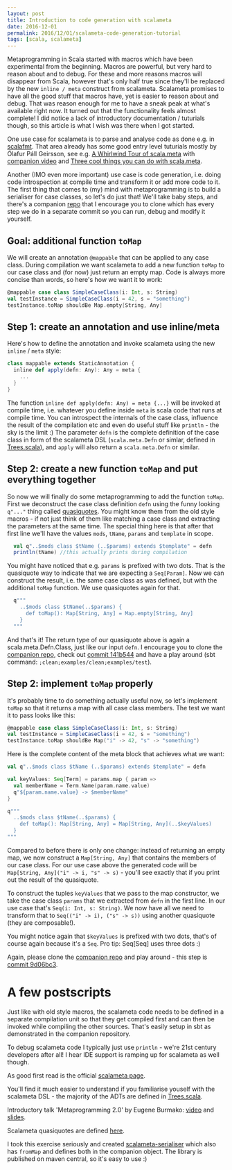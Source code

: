 ```yaml
---
layout: post
title: Introduction to code generation with scalameta
date: 2016-12-01
permalink: 2016/12/01/scalameta-code-generation-tutorial
tags: [scala, scalameta]
---
```


Metaprogramming in Scala started with macros which have been experimental from the beginning. Macros are powerful, but very hard to reason about and to debug. For these and more reasons macros will disappear from Scala, however that's only half true since they'll be replaced by the new `inline / meta` construct from scalameta. Scalameta promises to have all the good stuff that macros have, yet is easier to reason about and debug. That was reason enough for me to have a sneak peak at what's available right now. It turned out that the functionality feels almost complete! I did notice a lack of introductory documentation / tuturials though, so this article is what I wish was there when I got started. 

One use case for scalameta is to parse and analyse code as done e.g. in [scalafmt](https://github.com/olafurpg/scalafmt/). That area already has some good entry level tuturials mostly by Ólafur Páll Geirsson, see e.g. [A Whirlwind Tour of scala.meta](http://scalameta.org/tutorial/) with [companion video](https://www.youtube.com/watch?v=-l7pV0sFq1c) and [Three cool things you can do with scala.meta](https://geirsson.com/post/2016/02/scalameta/). 

Another (IMO even more important) use case is code generation, i.e. doing code introspection at compile time and transform it or add more code to it. The first thing that comes to (my) mind with metaprogramming is to build a serialiser for case classes, so let's do just that! We'll take baby steps, and there's a companion [repo](https://github.com/mpollmeier/scalameta-tutorial) that I encourage you to clone which has every step we do in a separate commit so you can run, debug and modify it yourself. 

## Goal: additional function `toMap`
We will create an annotation `@mappable` that can be applied to any case class. During compilation we want scalameta to add a new function `toMap` to our case class and (for now) just return an empty map. Code is always more concise than words, so here's how we want it to work:

```scala
@mappable case class SimpleCaseClass(i: Int, s: String)
val testInstance = SimpleCaseClass(i = 42, s = "something")
testInstance.toMap shouldBe Map.empty[String, Any]
```

## Step 1: create an annotation and use inline/meta
Here's how to define the annotation and invoke scalameta using the new `inline` / `meta` style:

```scala
class mappable extends StaticAnnotation {
  inline def apply(defn: Any): Any = meta {
    ...
  }
}
```

The function `inline def apply(defn: Any) = meta {...}` will be invoked at compile time, i.e. whatever you define inside `meta` is scala code that runs at compile time. You can introspect the internals of the case class, influence the result of the compilation etc and even do useful stuff like `println` - the sky is the limit :) 
The parameter `defn` is the complete definition of the case class in form of the scalameta DSL (`scala.meta.Defn` or simlar, defined in [Trees.scala](https://github.com/scalameta/scalameta/blob/master/scalameta/trees/src/main/scala/scala/meta/Trees.scala)), and `apply` will also return a `scala.meta.Defn` or similar.

## Step 2: create a new function `toMap` and put everything together
So now we will finally do some metaprogramming to add the function `toMap`. First we deconstruct the case class definition `defn` using the funny looking `q"..."` thing called [quasiquotes](https://github.com/scalameta/scalameta/blob/master/notes/quasiquotes.md). You might know them from the old style macros - if not just think of them like matching a case class and extracting the parameters at the same time. The special thing here is that after that first line we'll have the values `mods`, `tName`, `params` and `template` in scope.

```scala
  val q"..$mods class $tName (..$params) extends $template" = defn
  println(tName) //this actually prints during compilation
```

You might have noticed that e.g. `params` is prefixed with two dots. That is the quasiquote way to indicate that we are expecting a `Seq[Param]`. Now we can construct the result, i.e. the same case class as was defined, but with the additional `toMap` function. We use quasiquotes again for that.

```scala
  q"""
    ..$mods class $tName(..$params) {
      def toMap(): Map[String, Any] = Map.empty[String, Any]
    }
  """
```

And that's it! The return type of our quasiquote above is again a scala.meta.Defn.Class, just like our input `defn`. 
I encourage you to clone the [companion repo](https://github.com/mpollmeier/scalameta-tutorial), check out [commit 141b544](https://github.com/mpollmeier/scalameta-tutorial/commit/141b544) and have a play around (sbt command: `;clean;examples/clean;examples/test`). 

## Step 2: implement `toMap` properly
It's probably time to do something actually useful now, so let's implement `toMap` so that it returns a map with all case class members. The test we want it to pass looks like this:

```scala
@mappable case class SimpleCaseClass(i: Int, s: String)
val testInstance = SimpleCaseClass(i = 42, s = "something")
testInstance.toMap shouldBe Map("i" -> 42, "s" -> "something")
```

Here is the complete content of the meta block that achieves what we want:

```scala 
val q"..$mods class $tName (..$params) extends $template" = defn

val keyValues: Seq[Term] = params.map { param =>
  val memberName = Term.Name(param.name.value)
  q"${param.name.value} -> $memberName"
}

q"""
  ..$mods class $tName(..$params) {
    def toMap(): Map[String, Any] = Map[String, Any](..$keyValues)
  }
"""
```

Compared to before there is only one change: instead of returning an empty map, we now construct a `Map[String, Any]` that contains the members of our case class. For our use case above the generated code will be `Map[String, Any]("i" -> i, "s" -> s)` - you'll see exactly that if you print out the result of the quasiquote. 

To construct the tuples `keyValues` that we pass to the map constructor, we take the case class `params` that we extracted from `defn` in the first line. In our use case that's `Seq(i: Int, s: String)`. We now have all we need to transform that to `Seq(("i" -> i), ("s" -> s))` using another quasiquote (they are composable!). 

You might notice again that `$keyValues` is prefixed with two dots, that's of course again because it's a `Seq`. Pro tip: Seq[Seq] uses three dots :)

Again, please clone the [companion repo](https://github.com/mpollmeier/scalameta-tutorial) and play around - this step is [commit 9d06bc3](https://github.com/mpollmeier/scalameta-tutorial/commit/9d06bc3). 

# A few postscripts
Just like with old style macros, the scalameta code needs to be defined in a separate compilation unit so that they get compiled first and can then be invoked while compiling the other sources. That's easily setup in sbt as demonstrated in the companion repository.

To debug scalameta code I typically just use `println` - we're 21st century developers after all! I hear IDE support is ramping up for scalameta as well though. 

As good first read is the official [scalameta page](http://scalameta.org/).

You'll find it much easier to understand if you familiarise youself with the scalameta DSL - the majority of the ADTs are defined in [Trees.scala](https://github.com/scalameta/scalameta/blob/master/scalameta/trees/src/main/scala/scala/meta/Trees.scala). 

Introductory talk 'Metaprogramming 2.0' by Eugene Burmako: [video](https://www.youtube.com/watch?v=wii5UPtu1_g) and [slides](http://scalamacros.org/paperstalks/2016-05-11-Metaprogramming20.pdf). 

Scalameta quasiquotes are defined [here](https://github.com/scalameta/scalameta/blob/master/notes/quasiquotes.md). 

I took this exercise seriously and created [scalameta-serialiser](https://github.com/mpollmeier/scalameta-serialiser) which also has `fromMap` and defines both in the companion object. The library is published on maven central, so it's easy to use :)
